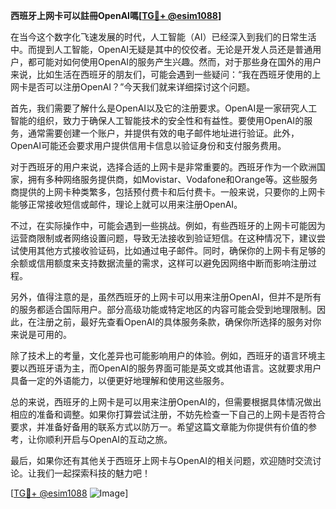 **西班牙上网卡可以註冊OpenAI嗎[[TG💪+ @esim1088](https://t.me/s/esim1088)]**

在当今这个数字化飞速发展的时代，人工智能（AI）已经深入到我们的日常生活中。而提到人工智能，OpenAI无疑是其中的佼佼者。无论是开发人员还是普通用户，都可能对如何使用OpenAI的服务产生兴趣。然而，对于那些身在国外的用户来说，比如生活在西班牙的朋友们，可能会遇到一些疑问：“我在西班牙使用的上网卡是否可以注册OpenAI？”今天我们就来详细探讨这个问题。

首先，我们需要了解什么是OpenAI以及它的注册要求。OpenAI是一家研究人工智能的组织，致力于确保人工智能技术的安全性和有益性。要使用OpenAI的服务，通常需要创建一个账户，并提供有效的电子邮件地址进行验证。此外，OpenAI可能还会要求用户提供信用卡信息以验证身份和支付服务费用。

对于西班牙的用户来说，选择合适的上网卡是非常重要的。西班牙作为一个欧洲国家，拥有多种网络服务提供商，如Movistar、Vodafone和Orange等。这些服务商提供的上网卡种类繁多，包括预付费卡和后付费卡。一般来说，只要你的上网卡能够正常接收短信或邮件，理论上就可以用来注册OpenAI。

不过，在实际操作中，可能会遇到一些挑战。例如，有些西班牙的上网卡可能因为运营商限制或者网络设置问题，导致无法接收到验证短信。在这种情况下，建议尝试使用其他方式接收验证码，比如通过电子邮件。同时，确保你的上网卡有足够的余额或信用额度来支持数据流量的需求，这样可以避免因网络中断而影响注册过程。

另外，值得注意的是，虽然西班牙的上网卡可以用来注册OpenAI，但并不是所有的服务都适合国际用户。部分高级功能或特定地区的内容可能会受到地理限制。因此，在注册之前，最好先查看OpenAI的具体服务条款，确保你所选择的服务对你来说是可用的。

除了技术上的考量，文化差异也可能影响用户的体验。例如，西班牙的语言环境主要以西班牙语为主，而OpenAI的服务界面可能是英文或其他语言。这就要求用户具备一定的外语能力，以便更好地理解和使用这些服务。

总的来说，西班牙的上网卡是可以用来注册OpenAI的，但需要根据具体情况做出相应的准备和调整。如果你打算尝试注册，不妨先检查一下自己的上网卡是否符合要求，并准备好备用的联系方式以防万一。希望这篇文章能为你提供有价值的参考，让你顺利开启与OpenAI的互动之旅。

最后，如果你还有其他关于西班牙上网卡与OpenAI的相关问题，欢迎随时交流讨论。让我们一起探索科技的魅力吧！

[[TG💪+ @esim1088](https://t.me/s/esim1088) ![Image](https://i.postimg.cc/4NQfJmqS/Snipaste-2025-05-13-00-14-12.png)]